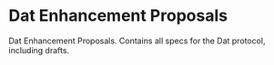 # Dat Enhancement Proposals

Dat Enhancement Proposals. Contains all specs for the Dat protocol, including drafts.
